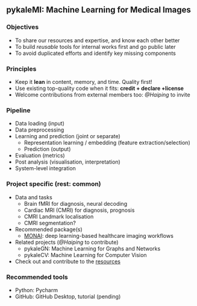 ## pykaleMI: Machine Learning for Medical Images 

### Objectives
* To share our resources and expertise, and know each other better
* To build *reusable* tools for internal works first and go public later
* To avoid duplicated efforts and identify key missing components 

### Principles
* Keep it **lean** in content, memory, and time. Quality first!
* Use existing top-quality code when it fits: **credit + declare +license**
* Welcome contributions from external members too: *@Haiping* to invite  

### Pipeline
* Data loading (input)
* Data preprocessing
* Learning and prediction (joint or separate)
    * Representation learning / embedding (feature extraction/selection)
    * Prediction (output)
* Evaluation (metrics)
* Post analysis (visualisation, interpretation)
* System-level integration 

### Project specific (rest: common)
* Data and tasks
    * Brain fMRI for diagnosis, neural decoding
    * Cardiac MRI (CMRI) for diagnosis, prognosis
    * CMRI Landmark localisation
    * CMRI segmentation?
* Recommended package(s)
    * [MONAI](https://github.com/Project-MONAI/MONAI): deep learning-based healthcare imaging workflows
* Related projects (*@Haiping* to contribute) 
    * pykaleGN: Machine Learning for Graphs and Networks
    * pykaleCV: Machine Learning for Computer Vision
* Check out and contribute to the [resources](Resources.md)

### Recommended tools
* Python: Pycharm 
* GitHub: GitHub Desktop, tutorial (pending)